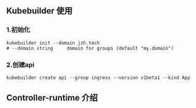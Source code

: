 ## Kubebuilder 使用
### 1.初始化
```shell
kubebuilder init --domain jzh.tech
# --domain string     domain for groups (default "my.domain")
```

### 2.创建api
```shell
kubebuilder create api --group ingress --version v1beta1 --kind App
```

## Controller-runtime 介绍